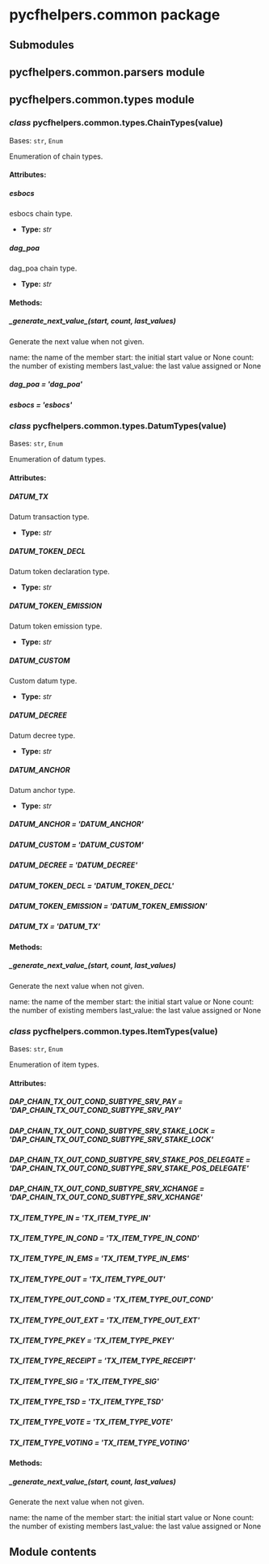 # pycfhelpers.common package

## Submodules

## pycfhelpers.common.parsers module

## pycfhelpers.common.types module

### *class* pycfhelpers.common.types.ChainTypes(value)

Bases: `str`, `Enum`

Enumeration of chain types.

#### Attributes:

##### esbocs

esbocs chain type.

* **Type:** *str*

##### dag_poa

dag_poa chain type.

* **Type:** *str*

#### Methods:

##### \_generate_next_value_(start, count, last_values)

Generate the next value when not given.

name: the name of the member
start: the initial start value or None
count: the number of existing members
last_value: the last value assigned or None

##### dag_poa *= 'dag_poa'*

##### esbocs *= 'esbocs'*

### *class* pycfhelpers.common.types.DatumTypes(value)

Bases: `str`, `Enum`

Enumeration of datum types.

#### Attributes:

##### DATUM_TX

Datum transaction type.

* **Type:** *str*

##### DATUM_TOKEN_DECL

Datum token declaration type.

* **Type:** *str*

##### DATUM_TOKEN_EMISSION

Datum token emission type.

* **Type:** *str*

##### DATUM_CUSTOM

Custom datum type.

* **Type:** *str*

##### DATUM_DECREE

Datum decree type.

* **Type:** *str*

##### DATUM_ANCHOR

Datum anchor type.

* **Type:** *str*

##### DATUM_ANCHOR *= 'DATUM_ANCHOR'*

##### DATUM_CUSTOM *= 'DATUM_CUSTOM'*

##### DATUM_DECREE *= 'DATUM_DECREE'*

##### DATUM_TOKEN_DECL *= 'DATUM_TOKEN_DECL'*

##### DATUM_TOKEN_EMISSION *= 'DATUM_TOKEN_EMISSION'*

##### DATUM_TX *= 'DATUM_TX'*

#### Methods:

##### \_generate_next_value_(start, count, last_values)

Generate the next value when not given.

name: the name of the member
start: the initial start value or None
count: the number of existing members
last_value: the last value assigned or None

### *class* pycfhelpers.common.types.ItemTypes(value)

Bases: `str`, `Enum`

Enumeration of item types.

#### Attributes:

##### DAP_CHAIN_TX_OUT_COND_SUBTYPE_SRV_PAY *= 'DAP_CHAIN_TX_OUT_COND_SUBTYPE_SRV_PAY'*

##### DAP_CHAIN_TX_OUT_COND_SUBTYPE_SRV_STAKE_LOCK *= 'DAP_CHAIN_TX_OUT_COND_SUBTYPE_SRV_STAKE_LOCK'*

##### DAP_CHAIN_TX_OUT_COND_SUBTYPE_SRV_STAKE_POS_DELEGATE *= 'DAP_CHAIN_TX_OUT_COND_SUBTYPE_SRV_STAKE_POS_DELEGATE'*

##### DAP_CHAIN_TX_OUT_COND_SUBTYPE_SRV_XCHANGE *= 'DAP_CHAIN_TX_OUT_COND_SUBTYPE_SRV_XCHANGE'*

##### TX_ITEM_TYPE_IN *= 'TX_ITEM_TYPE_IN'*

##### TX_ITEM_TYPE_IN_COND *= 'TX_ITEM_TYPE_IN_COND'*

##### TX_ITEM_TYPE_IN_EMS *= 'TX_ITEM_TYPE_IN_EMS'*

##### TX_ITEM_TYPE_OUT *= 'TX_ITEM_TYPE_OUT'*

##### TX_ITEM_TYPE_OUT_COND *= 'TX_ITEM_TYPE_OUT_COND'*

##### TX_ITEM_TYPE_OUT_EXT *= 'TX_ITEM_TYPE_OUT_EXT'*

##### TX_ITEM_TYPE_PKEY *= 'TX_ITEM_TYPE_PKEY'*

##### TX_ITEM_TYPE_RECEIPT *= 'TX_ITEM_TYPE_RECEIPT'*

##### TX_ITEM_TYPE_SIG *= 'TX_ITEM_TYPE_SIG'*

##### TX_ITEM_TYPE_TSD *= 'TX_ITEM_TYPE_TSD'*

##### TX_ITEM_TYPE_VOTE *= 'TX_ITEM_TYPE_VOTE'*

##### TX_ITEM_TYPE_VOTING *= 'TX_ITEM_TYPE_VOTING'*

#### Methods:

##### \_generate_next_value_(start, count, last_values)

Generate the next value when not given.

name: the name of the member
start: the initial start value or None
count: the number of existing members
last_value: the last value assigned or None

## Module contents
